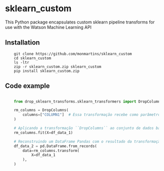 # sklearn_custom


This Python package encapsulates custom sklearn pipeline transforms for use with the Watson Machine Learning API



## Installation

        git clone https://github.com/monmartins/sklearn_custom
        cd sklearn_custom
        ls -ltr
        zip -r sklearn_custom.zip sklearn_custom
        pip install sklearn_custom.zip
## Code example
```python

    from drop_sklearn_transforms.sklearn_transformers import DropColumns, RemoveZerosRows 

    rm_columns = DropColumns(
        columns=["COLUMN1"]  # Essa transformação recebe como parâmetro uma lista com os nomes das colunas indesejadas
    )

    # Aplicando a transformação ``DropColumns`` ao conjunto de dados base
    rm_columns.fit(X=df_data_1)

    # Reconstruindo um DataFrame Pandas com o resultado da transformação
    df_data_2 = pd.DataFrame.from_records(
        data=rm_columns.transform(
            X=df_data_1
        ),
    )
```

